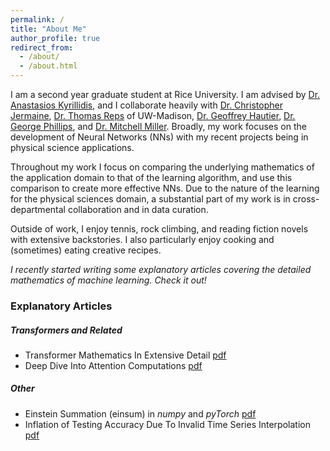 ```yaml
---
permalink: /
title: "About Me"
author_profile: true
redirect_from: 
  - /about/
  - /about.html
---
```


I am a second year graduate student at Rice University. I am advised by [Dr. Anastasios Kyrillidis](https://akyrillidis.github.io/about/), and I collaborate heavily with [Dr. Christopher Jermaine](https://www.cs.rice.edu/~cmj4/), [Dr.  Thomas Reps](https://pages.cs.wisc.edu/~reps/) of UW-Madison, [Dr. Geoffrey Hautier](https://sites.dartmouth.edu/hautiergroup/), [Dr. George Phillips](https://www.phillipslab.org), and [Dr. Mitchell Miller](https://scholar.google.com/citations?user=waude4cAAAAJ&hl=en). Broadly, my work focuses on the development of Neural Networks (NNs) with my recent projects being in physical science applications. 

Throughout my work I focus on comparing the underlying mathematics of the application domain to that of the learning algorithm, and use this comparison to create more effective NNs. Due to the nature of the learning for the physical sciences domain, a substantial part of my work is in cross-departmental collaboration and in data curation. 

Outside of work, I enjoy tennis, rock climbing, and reading fiction novels with extensive backstories. I also particularly enjoy cooking and (sometimes) eating creative recipes. 

*I recently started writing some explanatory articles covering the detailed mathematics of machine learning. Check it out!*

### Explanatory Articles

##### Transformers and Related
- Transformer Mathematics In Extensive Detail [pdf](../files/transformer.pdf)
- Deep Dive Into Attention Computations [pdf](../files/attention.pdf)

##### Other
- Einstein Summation (einsum) in *numpy* and *pyTorch* [pdf](../files/einsum.pdf)
- Inflation of Testing Accuracy Due To Invalid Time Series Interpolation [pdf](../files/interpolation.pdf)
